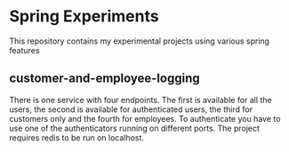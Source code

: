 # Spring Experiments
This repository contains my experimental projects using various spring features

## customer-and-employee-logging
There is one service with four endpoints. The first is available for all the users, the second is available for authenticated users, the third for customers only and the fourth for employees. To authenticate you have to use one of the authenticators running on different ports. The project requires redis to be run on localhost.